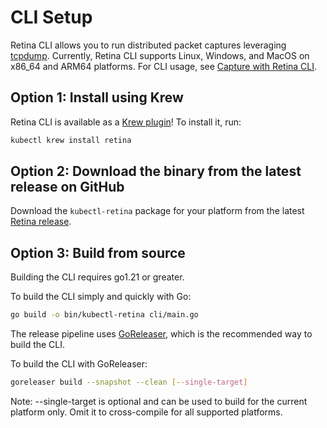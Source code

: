 # CLI Setup

Retina CLI allows you to run distributed packet captures leveraging [tcpdump](https://www.tcpdump.org/). Currently, Retina CLI supports Linux, Windows, and MacOS on x86_64 and ARM64 platforms. For CLI usage, see [Capture with Retina CLI](../04-Captures/02-cli.md).

## Option 1: Install using Krew

Retina CLI is available as a [Krew plugin](https://krew.sigs.k8s.io/)! To install it, run:

```bash
kubectl krew install retina
```

## Option 2: Download the binary from the latest release on GitHub

Download the `kubectl-retina` package for your platform from the latest [Retina release](https://github.com/microsoft/retina/releases/latest).

## Option 3: Build from source

Building the CLI requires go1.21 or greater.

To build the CLI simply and quickly with Go:

```bash
go build -o bin/kubectl-retina cli/main.go
```

The release pipeline uses [GoReleaser](https://goreleaser.com/), which is the recommended way to build the CLI.

To build the CLI with GoReleaser:

```bash
goreleaser build --snapshot --clean [--single-target]
```

Note: --single-target is optional and can be used to build for the current platform only. Omit it to cross-compile for all supported platforms.
